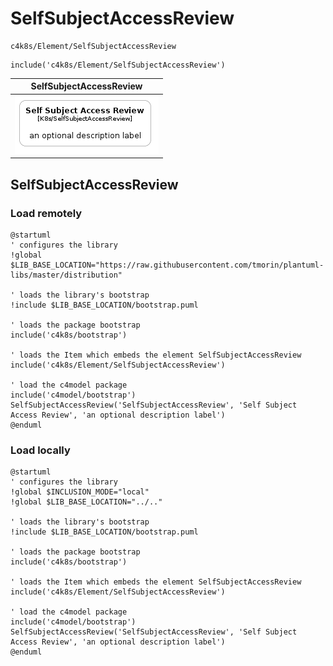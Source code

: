 # SelfSubjectAccessReview


```text
c4k8s/Element/SelfSubjectAccessReview
```

```text
include('c4k8s/Element/SelfSubjectAccessReview')
```



| SelfSubjectAccessReview |
| :---: |
| ![illustration for SelfSubjectAccessReview](../../c4k8s/Element/SelfSubjectAccessReview.Local.png) |




## SelfSubjectAccessReview

### Load remotely
```plantuml
@startuml
' configures the library
!global $LIB_BASE_LOCATION="https://raw.githubusercontent.com/tmorin/plantuml-libs/master/distribution"

' loads the library's bootstrap
!include $LIB_BASE_LOCATION/bootstrap.puml

' loads the package bootstrap
include('c4k8s/bootstrap')

' loads the Item which embeds the element SelfSubjectAccessReview
include('c4k8s/Element/SelfSubjectAccessReview')

' load the c4model package
include('c4model/bootstrap')
SelfSubjectAccessReview('SelfSubjectAccessReview', 'Self Subject Access Review', 'an optional description label')
@enduml
```

### Load locally
```plantuml
@startuml
' configures the library
!global $INCLUSION_MODE="local"
!global $LIB_BASE_LOCATION="../.."

' loads the library's bootstrap
!include $LIB_BASE_LOCATION/bootstrap.puml

' loads the package bootstrap
include('c4k8s/bootstrap')

' loads the Item which embeds the element SelfSubjectAccessReview
include('c4k8s/Element/SelfSubjectAccessReview')

' load the c4model package
include('c4model/bootstrap')
SelfSubjectAccessReview('SelfSubjectAccessReview', 'Self Subject Access Review', 'an optional description label')
@enduml
```

